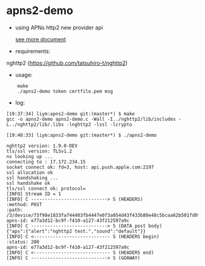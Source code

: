 # apns2-demo

* using APNs http2 new provider api

    [see more document](https://developer.apple.com/library/ios/documentation/NetworkingInternet/Conceptual/RemoteNotificationsPG/Chapters/APNsProviderAPI.html)



* requirements:

 nghttp2 (https://github.com/tatsuhiro-t/nghttp2)
 

* usage:
```
    make
    ./apns2-demo token certfile.pem msg
```    
    
* log:
```
[19:37:34] liym:apns2-demo git:(master*) $ make
gcc -o apns2-demo apns2-demo.c -Wall -I../nghttp2/lib/includes -L../nghttp2/lib/.libs -lnghttp2 -lssl -lcrypto

[19:40:33] liym:apns2-demo git:(master*) $ ./apns2-demo 

nghttp2 version: 1.9.0-DEV
tls/ssl version: TLSv1.2
ns looking up ...
connecting to : 17.172.234.15
socket connect ok: fd=3, host: api.push.apple.com:2197
ssl allocation ok
ssl handshaking ...
ssl handshake ok
tls/ssl connect ok: protocol= 
[INFO] Stream ID = 1
[INFO] C ----------------------------> S (HEADERS)
:method: POST
:path: /3/device/73f98e1833fa744403fb4447e0f3a054d43f433b80e48c5bcaa62b501fd0f956
apns-id: e77a3d12-bc9f-f410-a127-43f212597a9c
[INFO] C ----------------------------> S (DATA post body)
{"aps":{"alert":"nghttp2 test.","sound":"default"}}
[INFO] C <---------------------------- S (HEADERS begin)
:status: 200
apns-id: e77a3d12-bc9f-f410-a127-43f212597a9c
[INFO] C <---------------------------- S (HEADERS end)
[INFO] C ----------------------------> S (GOAWAY)
```